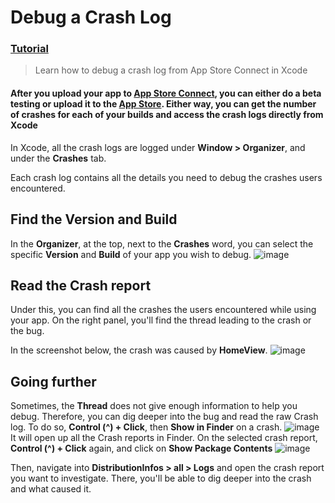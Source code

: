 # Debug a Crash Log
### [Tutorial](https://designcode.io/swiftui-advanced-handbook-debug-a-crash-log)
> Learn how to debug a crash log from App Store Connect in Xcode

#### After you upload your app to [App Store Connect](https://appstoreconnect.apple.com/), you can either do a beta testing or upload it to the [App Store](https://www.apple.com/app-store/). Either way, you can get the number of crashes for each of your builds and access the crash logs directly from Xcode

In Xcode, all the crash logs are logged under **Window > Organizer**, and under the **Crashes** tab.

Each crash log contains all the details you need to debug the crashes users encountered.

## Find the Version and Build
In the **Organizer**, at the top, next to the **Crashes** word, you can select the specific **Version** and **Build** of your app you wish to debug.
![image](https://github.com/user-attachments/assets/5614da11-e3f0-48f3-9e0f-16ff8fc1620e)
## Read the Crash report
Under this, you can find all the crashes the users encountered while using your app. On the right panel, you'll find the thread leading to the crash or the bug.

In the screenshot below, the crash was caused by **HomeView**.
![image](https://github.com/user-attachments/assets/764d04eb-ac25-440f-ae2b-5b3b0649c364)
## Going further
Sometimes, the **Thread** does not give enough information to help you debug. Therefore, you can dig deeper into the bug and read the raw Crash log. To do so, **Control (^) + Click**, then **Show in Finder** on a crash.
![image](https://github.com/user-attachments/assets/f063cf9c-6f6d-4cae-b8d7-296a3ab604d4)
It will open up all the Crash reports in Finder. On the selected crash report, **Control (^) + Click** again, and click on **Show Package Contents**
![image](https://github.com/user-attachments/assets/c6d2a236-3019-40ca-91a6-eba61e5bfe59)

Then, navigate into **DistributionInfos > all > Logs** and open the crash report you want to investigate. There, you'll be able to dig deeper into the crash and what caused it.
